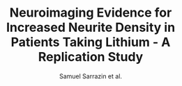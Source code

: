 ---
cat: gaia
subcat: architecture
bestof: false
author: Samuel Sarrazin et al.
title: Neuroimaging Evidence for Increased Neurite Density in Patients Taking Lithium - A Replication Study
journal: Psychotherapy and Psychosomatics
year: 2020
type: article
url: https -//doi.org/10.1159/000507556
doi: 10.1159/000507556
---